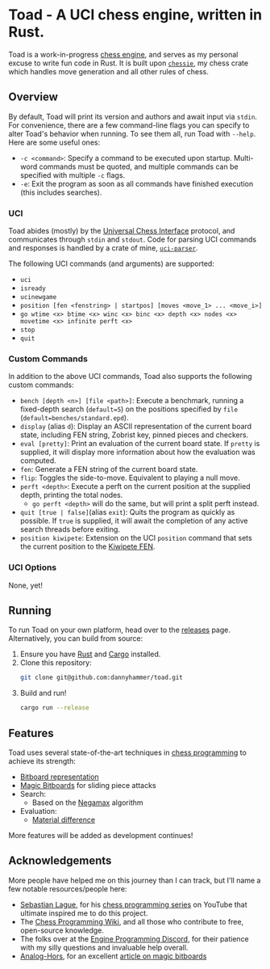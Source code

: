 # Toad - A UCI chess engine, written in Rust.

Toad is a work-in-progress [chess engine](https://en.wikipedia.org/wiki/Chess_engine), and serves as my personal excuse to write fun code in Rust.
It is built upon [`chessie`](https://crates.io/crates/chessie), my chess crate which handles move generation and all other rules of chess.

## Overview

By default, Toad will print its version and authors and await input via `stdin`.
For convenience, there are a few command-line flags you can specify to alter Toad's behavior when running.
To see them all, run Toad with `--help`.
Here are some useful ones:

-   `-c <command>`: Specify a command to be executed upon startup. Multi-word commands must be quoted, and multiple commands can be specified with multiple `-c` flags.
-   `-e`: Exit the program as soon as all commands have finished execution (this includes searches).

### UCI

Toad abides (mostly) by the [Universal Chess Interface](https://backscattering.de/chess/uci/) protocol, and communicates through `stdin` and `stdout`.
Code for parsing UCI commands and responses is handled by a crate of mine, [`uci-parser`](https://crates.io/crates/uci-parser).

The following UCI commands (and arguments) are supported:

-   `uci`
-   `isready`
-   `ucinewgame`
-   `position [fen <fenstring> | startpos] [moves <move_1> ... <move_i>]`
-   `go wtime <x> btime <x> winc <x> binc <x> depth <x> nodes <x> movetime <x> infinite perft <x>`
-   `stop`
-   `quit`

### Custom Commands

In addition to the above UCI commands, Toad also supports the following custom commands:

-   `bench [depth <n>] [file <path>]`: Execute a benchmark, running a fixed-depth search (`default=5`) on the positions specified by `file` (`default=benches/standard.epd`).
-   `display` (alias `d`): Display an ASCII representation of the current board state, including FEN string, Zobrist key, pinned pieces and checkers.
-   `eval [pretty]`: Print an evaluation of the current board state. If `pretty` is supplied, it will display more information about how the evaluation was computed.
-   `fen`: Generate a FEN string of the current board state.
-   `flip`: Toggles the side-to-move. Equivalent to playing a null move.
-   `perft <depth>`: Execute a perft on the current position at the supplied depth, printing the total nodes.
    -   `go perft <depth>` will do the same, but will print a split perft instead.
-   `quit [true | false]`(alias `exit`): Quits the program as quickly as possible. If `true` is supplied, it will await the completion of any active search threads before exiting.
-   `position kiwipete`: Extension on the UCI `position` command that sets the current position to the [Kiwipete FEN](https://www.chessprogramming.org/Perft_Results#Position_2).

### UCI Options

None, yet!

## Running

To run Toad on your own platform, head over to the [releases](https://github.com/dannyhammer/toad/releases) page.
Alternatively, you can build from source:

1. Ensure you have [Rust](https://www.rust-lang.org/) and [Cargo](https://doc.rust-lang.org/cargo/) installed.
2. Clone this repository:
    ```sh
    git clone git@github.com:dannyhammer/toad.git
    ```
3. Build and run!
    ```sh
    cargo run --release
    ```

## Features

Toad uses several state-of-the-art techniques in [chess programming](https://www.chessprogramming.org/Main_Page) to achieve its strength:

-   [Bitboard representation](https://www.chessprogramming.org/Bitboards)
-   [Magic Bitboards](https://www.chessprogramming.org/Magic_Bitboards) for sliding piece attacks
-   Search:
    -   Based on the [Negamax](https://www.chessprogramming.org/Negamax) algorithm
-   Evaluation:
    -   [Material difference](https://www.chessprogramming.org/Material)

More features will be added as development continues!

## Acknowledgements

More people have helped me on this journey than I can track, but I'll name a few notable resources/people here:

-   [Sebastian Lague](https://www.youtube.com/@SebastianLague), for his [chess programming series](https://www.youtube.com/watch?v=_vqlIPDR2TU&list=PLFt_AvWsXl0cvHyu32ajwh2qU1i6hl77c) on YouTube that ultimate inspired me to do this project.
-   The [Chess Programming Wiki](https://www.chessprogramming.org/), and all those who contribute to free, open-source knowledge.
-   The folks over at the [Engine Programming Discord](https://discord.com/invite/F6W6mMsTGN), for their patience with my silly questions and invaluable help overall.
-   [Analog-Hors](https://github.com/analog-hors), for an excellent [article on magic bitboards](https://analog-hors.github.io/site/magic-bitboards/)
